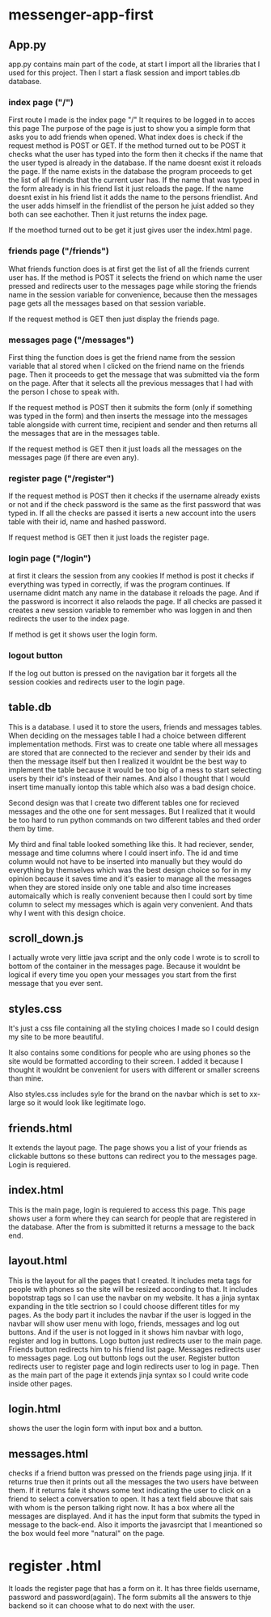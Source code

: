 # messenger-app-first

## App.py
app.py contains main part of the code,
at start I import all the libraries that I used for this project.
Then I start a flask session and import tables.db database.

### index page ("/")
First route I made is the index page "/"
It requires to be logged in to acces this page
The purpose of the page is just to show you a simple form that asks you to add friends when opened.
What index does is check if the request method is POST or GET.
If the method turned out to be POST it checks what the user has typed into the form then it checks if the name that the user typed is already in the database.
If the name doesnt exist it reloads the page. If the name exists in the database
the program proceeds to get the list of all friends that the current user has. If the name
that was typed in the form already is in his friend list it just reloads the page.
If the name doesnt exist in his friend list it adds the name to the persons friendlist.
And the user adds himself in the friendlist of the person he juist added so they both
can see eachother. Then it just returns the index page.

If the moethod turned out to be get it just gives user the index.html page.

### friends page ("/friends")
What friends function does is at first get the list of all the friends current user has.
If the method is POST it selects the friend on which name the user pressed and redirects user to the messages page while storing the friends name in the session variable for convenience, because then the messages page gets all the messages based on that session variable.

If the request method is GET then just display the friends page.

### messages page ("/messages")
First thing the function does is get the friend name from the session variable that aI stored when I clicked on the friend name on the friends page. Then it proceeds to get the message that was submitted via the form on the page. After that it selects all the previous messages that I had with the person I chose to speak with.

If the request method is POST then it submits the form (only if something was typed in the form) and then inserts the message into the messages table alongside with current time, recipient and sender and then returns all the messages that are in the messages table.

If the request method is GET then it just loads all the messages on the messages page (if there are even any).

### register page ("/register")

If the request method is POST then it checks if the username already exists or not and
if the check password is the same as the first password that was typed in. If all the checks are passed it iserts a new account into the users table with their id, name and hashed password.

If request method is GET then it just loads the register page.

### login page ("/login")

at first it clears the session from any cookies
 If method is post it checks if everything was typed in correctly, if was the program continues.
 If username didnt match any name in the database it reloads the page. And if the password is incorrect it also relaods the page. If all checks are passed it creates a new session variable to remember who was loggen in and then redirects the user to the index page.

 If method is get it shows user the login form.

 ### logout button
 If the log out button is pressed on the navigation bar it forgets all the session cookies and redirects user to the login page.

 ## table.db
 This is a database.
 I used it to store the users, friends and messages tables.
 When deciding on the messages table I had a choice between different implementation methods. First was to create one table where all messages are stored that are connected to the reciever
 and sender by their ids and then the message itself but then I realized it wouldnt be the best way to implement the table because it would be too big of a mess to start selecting users by their id's instead of their names. And also I thought that I would insert time manually iontop this table which also was a bad design choice.

 Second design was that I create two different tables one for recieved messages and the othe one for sent messages. But I realized that it would be too hard to run python commands on two different tables and thed order them by time.

 My third and final table looked something like this. It had reciever, sender, message and time columns where I could insert info. The id and time column would not have to be inserted into manually but they would do everything by themselves which was the best design choice so for in my opinion because it saves time and it's easier to manage all the messages when they are stored inside only one table and also time increases automaically which is really convenient because then I could sort by time column to select my messages which is again very convenient.
 And thats why I went with this design choice.

 ## scroll_down.js
 I actually wrote very little java script and the only code I wrote is to scroll to bottom of the container in the messages page. Because it wouldnt be logical if every time you open your messages you start from the first message that you ever sent.

 ## styles.css
 It's just a css file containing all the styling choices I made so I could design my site to be more beautiful.

 It also contains some conditions for people who are using phones so the site would be formatted according to their screen. I added it because I thought it wouldnt be convenient for users with different or smaller screens than mine.

 Also styles.css includes syle for the brand on the navbar which is set to xx-large so it would look like legitimate logo.

 ## friends.html
 It extends the layout page. The page shows you a list of your friends as clickable buttons so these buttons can redirect you to the messages page. Login is requiered.

 ## index.html
 This is the main page, login is requiered to access this page.
 This page shows user a form where they can search for people that are registered in the database.
 After the from is submitted it returns a message to the back end.

 ## layout.html
 This is the layout for all the pages that I created.
 It includes meta tags for people with phones so the site will be resized according to that.
 It includes bopotstrap tags so I can use the navbar on my website.
 It has a jinja syntax expanding in the title sectrion so I could choose different titles for my pages. As the body part it includes the navbar if the user is logged in the navbar will show user menu with logo, friends, messages and log out buttons. And if the user is not logged in it shows him navbar with logo, register and log in buttons.
 Logo button just redirects user to the main page. Friends button redirects him to his friend list page. Messages redirects user to messages page. Log out buttonb logs out the user.
 Register button redirects user to register page and login redirects user to log in page.
 Then as the main part of the page it extends jinja syntax so I could write code inside other pages.

 ## login.html
 shows the user the login form with input box and a button.

 ## messages.html
 checks if a friend button was pressed on the friends page using jinja.
 If it returns true then it prints out all the messages the two users have between them.
 If it returns fale it shows some text indicating the user to click on a friend to select a conversation to open. It has a text field abouve that sais with whom is the person talking right now. It has a box where all the messages are displayed. And it has the input form that submits the typed in message to the back-end.
 Also it imports the javasrcipt that I meantioned so the box would feel more "natural" on the page.

 # register .html
 It loads the register page that has a form on it.
 It has three fields username, password and password(again).
 The form submits all the answers to thje backend so it can choose what to do next with the user.
